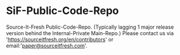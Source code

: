 # SiF-Public-Code-Repo
Source-It-Fresh Public-Code-Repo. (Typically lagging 1 major release version behind the Internal-Private Main-Repo.)
Please contact us via 'https://sourceitfresh.org/en/contributors' or email:'paper@sourceitfresh.com'.
